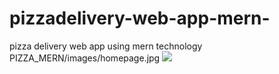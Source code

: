 # pizzadelivery-web-app-mern-
pizza delivery web app using mern technology
PIZZA_MERN/images/homepage.jpg
![](images/homepage.jpg)
